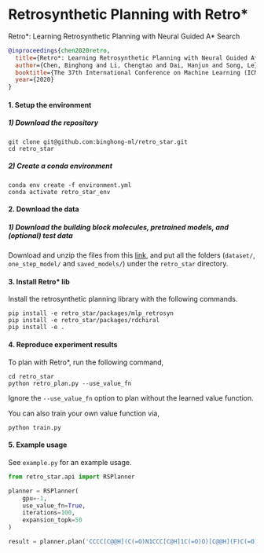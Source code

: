 # Retrosynthetic Planning with Retro*

Retro*: Learning Retrosynthetic Planning with Neural Guided A* Search

```bibtex
@inproceedings{chen2020retro,
  title={Retro*: Learning Retrosynthetic Planning with Neural Guided A* Search},
  author={Chen, Binghong and Li, Chengtao and Dai, Hanjun and Song, Le},
  booktitle={The 37th International Conference on Machine Learning (ICML 2020)},
  year={2020}
}
```

#### 1. Setup the environment

##### 1) Download the repository
    
    git clone git@github.com:binghong-ml/retro_star.git
    cd retro_star
    
##### 2) Create a conda environment
    
    conda env create -f environment.yml
    conda activate retro_star_env

#### 2. Download the data

##### 1) Download the building block molecules, pretrained models, and (optional) test data 

Download and unzip the files from this [link](https://www.dropbox.com/s/ar9cupb18hv96gj/retro_data.zip?dl=0), 
and put all the folders (```dataset/```, ```one_step_model/``` and ```saved_models/```) under the ```retro_star``` directory.

#### 3. Install Retro* lib

Install the retrosynthetic planning library with the following commands.

    pip install -e retro_star/packages/mlp_retrosyn
    pip install -e retro_star/packages/rdchiral
    pip install -e .

#### 4. Reproduce experiment results

To plan with Retro*, run the following command,

    cd retro_star
    python retro_plan.py --use_value_fn
    
Ignore the ```--use_value_fn``` option to plan without the learned value function.

You can also train your own value function via,

    python train.py
    

#### 5. Example usage

See ```example.py``` for an example usage.

```python
from retro_star.api import RSPlanner

planner = RSPlanner(
    gpu=-1,
    use_value_fn=True,
    iterations=100,
    expansion_topk=50
)

result = planner.plan('CCCC[C@@H](C(=O)N1CCC[C@H]1C(=O)O)[C@@H](F)C(=O)OC')
```
